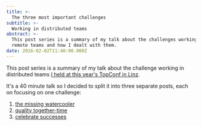 ```yaml
---
title: >-
  The three most important challenges
subtitle: >-
  Working in distributed teams
abstract: >-
  This post series is a summary of my talk about the challenges working in
  remote teams and how I dealt with them.
date: 2016-02-02T11:40:00.000Z
---
```


This post series is a summary of my talk about the challenge working in
distributed teams
[I held at this year's TopConf in Linz](http://topconf.com/linz-2016/trackevent/there-is-no-half-remote-team/).

It's a 40 minute talk so I decided to split it into three separate posts, each
on focusing on one challenge:

1. [the missing watercooler](./working-remote-fix-the-missing-watercooler/)
2. [quality together-time](./working-remote-quality-together-time/)
3. [celebrate successes](./working-remote-celebrate-successes/)
